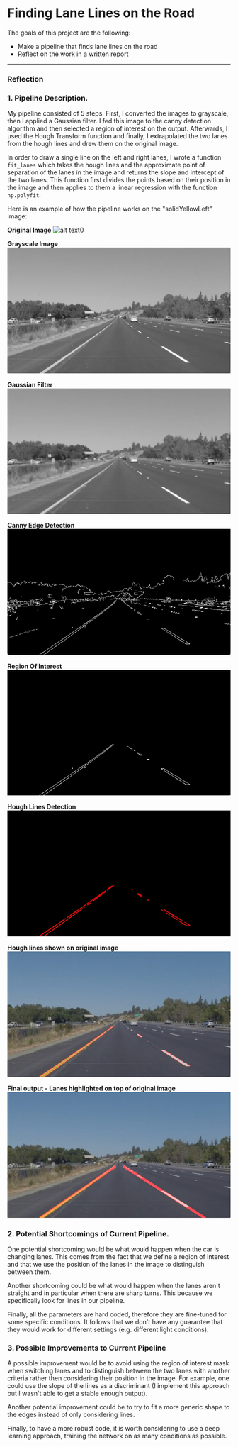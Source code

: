 # **Finding Lane Lines on the Road** 


The goals of this project are the following:
* Make a pipeline that finds lane lines on the road
* Reflect on the work in a written report


[//]: # (Image References)

[image0]: ./test_images/solidYellowLeft.jpg "original" 
[image1]: ./test_images_output/1_gray.jpg "gray"
[image2]: ./test_images_output/2_gauss.jpg "blurred_gray"
[image3]: ./test_images_output/3_canny.jpg "canny"
[image4]: ./test_images_output/4_ROI.jpg "roi"
[image5]: ./test_images_output/5_hough.jpg "hough"
[image6]: ./test_images_output/6_scattered.jpg "scattered"
[image7]: ./test_images_output/7_final.jpg "final"


---

### Reflection

### 1. Pipeline Description.

My pipeline consisted of 5 steps. First, I converted the images to grayscale, then I applied a Gaussian filter. I fed this image to the canny detection algorithm and then selected a region of interest on the output. Afterwards, I used the Hough Transform function and finally, I extrapolated the two lanes from the hough lines and drew them on the original image.

In order to draw a single line on the left and right lanes, I wrote a function `fit_lanes` which takes the hough lines and the approximate point of separation of the lanes in the image and returns the slope and intercept of the two lanes. This function first divides the points based on their position in the image and then applies to them a linear regression with the function `np.polyfit`.

Here is an example of how the pipeline works on the "solidYellowLeft" image: 

**Original Image**
![alt text0][image0]

**Grayscale Image**
![alt text1][image1]

**Gaussian Filter**
![alt text2][image2]

**Canny Edge Detection**
![alt text3][image3]

**Region Of Interest**
![alt text4][image4]

**Hough Lines Detection**
![alt text5][image5]

**Hough lines shown on original image**
![alt text6][image6]

**Final output - Lanes highlighted on top of original image**
![alt text7][image7]


### 2. Potential Shortcomings of Current Pipeline.

One potential shortcoming would be what would happen when the car is changing lanes. This comes from the fact that we define a region of interest and that we use the position of the lanes in the image to distinguish between them. 

Another shortcoming could be what would happen when the lanes aren't straight and in particular when there are sharp turns. This because we specifically look for lines in our pipeline.

Finally, all the parameters are hard coded, therefore they are fine-tuned for some specific conditions. It follows that we don't have any guarantee that they would work for different settings (e.g. different light conditions).

### 3. Possible Improvements to Current Pipeline

A possible improvement would be to avoid using the region of interest mask when switching lanes and to distinguish between the two lanes with another criteria rather then considering their position in the image. For example, one could use the slope of the lines as a discriminant (I implement this approach but I wasn't able to get a stable enough output).

Another potential improvement could be to try to fit a more generic shape to the edges instead of only considering lines.

Finally, to have a more robust code, it is worth considering to use a deep learning approach, training the network on as many conditions as possible.

